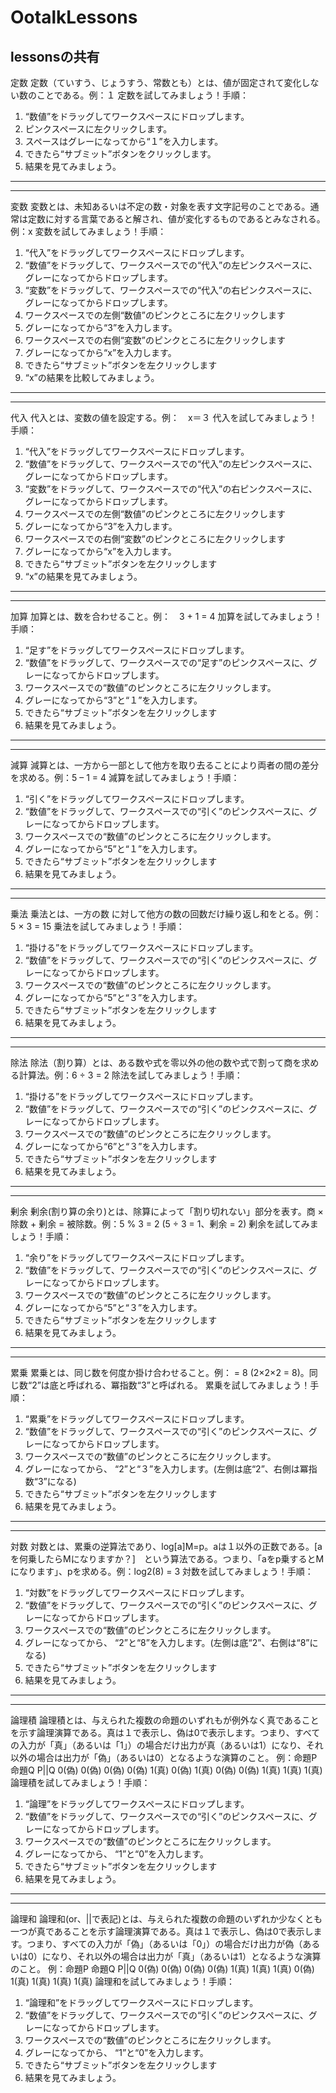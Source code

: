 # OotalkLessons
lessonsの共有
---------------
定数
定数（ていすう、じょうすう、常数とも）とは、値が固定されて変化しない数のことである。例：１
定数を試してみましょう！手順：
1.	“数値”をドラッグしてワークスペースにドロップします。
2.	ピンクスペースに左クリックします。
3.	スペースはグレーになってから“１”を入力します。
4.	できたら“サブミット”ボタンをクリックします。
5.	結果を見てみましょう。
---------------
---------------
変数
変数とは、未知あるいは不定の数・対象を表す文字記号のことである。通常は定数に対する言葉であると解され、値が変化するものであるとみなされる。例：x
変数を試してみましょう！手順：
1.	“代入”をドラッグしてワークスペースにドロップします。
2.	“数値”をドラッグして、ワークスペースでの“代入”の左ピンクスペースに、グレーになってからドロップします。
3.	“変数”をドラッグして、ワークスペースでの“代入”の右ピンクスペースに、グレーになってからドロップします。
4.	ワークスペースでの左側“数値”のピンクところに左クリックします
5.	グレーになってから“3”を入力します。
6.	ワークスペースでの右側“変数”のピンクところに左クリックします
7.	グレーになってから“x”を入力します。
8.	できたら“サブミット”ボタンを左クリックします
9.	“x”の結果を比較してみましょう。
---------------
---------------
代入
代入とは、変数の値を設定する。例：　x＝３
代入を試してみましょう！手順：
1.	“代入”をドラッグしてワークスペースにドロップします。
2.	“数値”をドラッグして、ワークスペースでの“代入”の左ピンクスペースに、グレーになってからドロップします。
3.	“変数”をドラッグして、ワークスペースでの“代入”の右ピンクスペースに、グレーになってからドロップします。
4.	ワークスペースでの左側“数値”のピンクところに左クリックします
5.	グレーになってから“3”を入力します。
6.	ワークスペースでの右側“変数”のピンクところに左クリックします
7.	グレーになってから“x”を入力します。
8.	できたら“サブミット”ボタンを左クリックします
9.	“x”の結果を見てみましょう。
---------------
---------------
加算
加算とは、数を合わせること。例：　3 + 1 = 4
加算を試してみましょう！手順：
1.	“足す”をドラッグしてワークスペースにドロップします。
2.	“数値”をドラッグして、ワークスペースでの“足す”のピンクスペースに、グレーになってからドロップします。
3.	ワークスペースでの“数値”のピンクところに左クリックします。
4.	グレーになってから“3”と“１”を入力します。
5.	できたら“サブミット”ボタンを左クリックします
6.	結果を見てみましょう。
---------------
---------------
減算
減算とは、一方から一部として他方を取り去ることにより両者の間の差分を求める。例：5 – 1 = 4 
減算を試してみましょう！手順：
1.	“引く”をドラッグしてワークスペースにドロップします。
2.	“数値”をドラッグして、ワークスペースでの“引く”のピンクスペースに、グレーになってからドロップします。
3.	ワークスペースでの“数値”のピンクところに左クリックします。
4.	グレーになってから“5”と“１”を入力します。
5.	できたら“サブミット”ボタンを左クリックします
6.	結果を見てみましょう。
---------------
---------------
乗法
乗法とは、一方の数 に対して他方の数の回数だけ繰り返し和をとる。例：5 × 3 = 15
乗法を試してみましょう！手順：
1.	“掛ける”をドラッグしてワークスペースにドロップします。
2.	“数値”をドラッグして、ワークスペースでの“引く”のピンクスペースに、グレーになってからドロップします。
3.	ワークスペースでの“数値”のピンクところに左クリックします。
4.	グレーになってから“5”と“３”を入力します。
5.	できたら“サブミット”ボタンを左クリックします
6.	結果を見てみましょう。
---------------
---------------
除法
除法（割り算）とは、ある数や式を零以外の他の数や式で割って商を求める計算法。例：6 ÷ 3 = 2
除法を試してみましょう！手順：
1.	“掛ける”をドラッグしてワークスペースにドロップします。
2.	“数値”をドラッグして、ワークスペースでの“引く”のピンクスペースに、グレーになってからドロップします。
3.	ワークスペースでの“数値”のピンクところに左クリックします。
4.	グレーになってから“6”と“３”を入力します。
5.	できたら“サブミット”ボタンを左クリックします
6.	結果を見てみましょう。
---------------
---------------
剰余
剰余(割り算の余り)とは、除算によって「割り切れない」部分を表す。商 × 除数 + 剰余 = 被除数。例：5 % 3 = 2 (5 ÷ 3 = 1、剰余 = 2)
剰余を試してみましょう！手順：
1.	“余り”をドラッグしてワークスペースにドロップします。
2.	“数値”をドラッグして、ワークスペースでの“引く”のピンクスペースに、グレーになってからドロップします。
3.	ワークスペースでの“数値”のピンクところに左クリックします。
4.	グレーになってから“5”と“３”を入力します。
5.	できたら“サブミット”ボタンを左クリックします
6.	結果を見てみましょう。
---------------
---------------
累乗
累乗とは、同じ数を何度か掛け合わせること。例：  = 8 (2×2×2 = 8)。同じ数“2”は底と呼ばれる、冪指数“3”と呼ばれる。
累乗を試してみましょう！手順：
1.	“累乗”をドラッグしてワークスペースにドロップします。
2.	“数値”をドラッグして、ワークスペースでの“引く”のピンクスペースに、グレーになってからドロップします。
3.	ワークスペースでの“数値”のピンクところに左クリックします。
4.	グレーになってから、 “2”と“３”を入力します。(左側は底“2”、右側は冪指数“3”になる)
5.	できたら“サブミット”ボタンを左クリックします
6.	結果を見てみましょう。
---------------
---------------
対数
対数とは、累乗の逆算法であり、log[a]M=p。aは１以外の正数である。[aを何乗したらMになりますか？]　という算法である。つまり、「aをp乗するとMになります」、pを求める。例：log2(8) = 3 
対数を試してみましょう！手順：
1.	“対数”をドラッグしてワークスペースにドロップします。
2.	“数値”をドラッグして、ワークスペースでの“引く”のピンクスペースに、グレーになってからドロップします。
3.	ワークスペースでの“数値”のピンクところに左クリックします。
4.	グレーになってから、 “2”と“8”を入力します。(左側は底“2”、右側は“8”になる)
5.	できたら“サブミット”ボタンを左クリックします
6.	結果を見てみましょう。
---------------
---------------
論理積
論理積とは、与えられた複数の命題のいずれもが例外なく真であることを示す論理演算である。真は１で表示し、偽は0で表示します。つまり、すべての入力が「真」（あるいは「1」）の場合だけ出力が真（あるいは1）になり、それ以外の場合は出力が「偽」（あるいは0）となるような演算のこと。
例：命題P  命題Q   P||Q
   0(偽)    0(偽)    0(偽)
   0(偽)    1(真)    0(偽)
   1(真)    0(偽)    0(偽)
   1(真)    1(真)    1(真)
論理積を試してみましょう！手順：
1.	“論理”をドラッグしてワークスペースにドロップします。
2.	“数値”をドラッグして、ワークスペースでの“引く”のピンクスペースに、グレーになってからドロップします。
3.	ワークスペースでの“数値”のピンクところに左クリックします。
4.	グレーになってから、 “1”と“0”を入力します。
5.	できたら“サブミット”ボタンを左クリックします
6.	結果を見てみましょう。
---------------
---------------
論理和
論理和(or、||で表記)とは、与えられた複数の命題のいずれか少なくとも一つが真であることを示す論理演算である。真は１で表示し、偽は0で表示します。つまり、すべての入力が「偽」（あるいは「0」）の場合だけ出力が偽（あるいは0）になり、それ以外の場合は出力が「真」（あるいは1）となるような演算のこと。
例：命題P  命題Q   P||Q
   0(偽)     0(偽)    0(偽)
   0(偽)     1(真)    1(真)
   1(真)     0(偽)    1(真)
   1(真)     1(真)    1(真)
論理和を試してみましょう！手順：
1.	“論理和”をドラッグしてワークスペースにドロップします。
2.	“数値”をドラッグして、ワークスペースでの“引く”のピンクスペースに、グレーになってからドロップします。
3.	ワークスペースでの“数値”のピンクところに左クリックします。
4.	グレーになってから、 “1”と“0”を入力します。
5.	できたら“サブミット”ボタンを左クリックします
6.	結果を見てみましょう。
